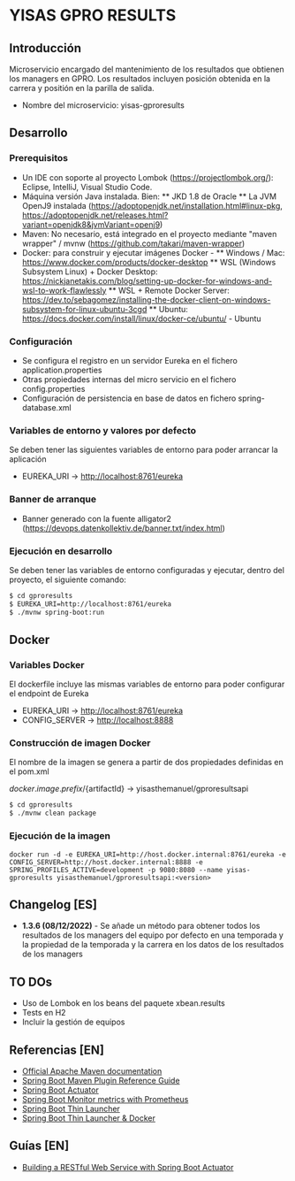 # YISAS GPRO RESULTS

## Introducción

Microservicio encargado del mantenimiento de los resultados que obtienen los managers en GPRO. Los resultados incluyen posición obtenida en la carrera y positión en la parilla de salida.

* Nombre del microservicio: yisas-gproresults

## Desarrollo

### Prerequisitos

* Un IDE con soporte al proyecto Lombok (<https://projectlombok.org/>): Eclipse, IntelliJ, Visual Studio Code.
* Máquina versión Java instalada. Bien:
** JKD 1.8 de Oracle
** La JVM OpenJ9 instalada (<https://adoptopenjdk.net/installation.html#linux-pkg>, <https://adoptopenjdk.net/releases.html?variant=openjdk8&jvmVariant=openj9>)
* Maven: No necesario, está integrado en el proyecto mediante "maven wrapper" / mvnw (<https://github.com/takari/maven-wrapper>)
* Docker: para construir y ejecutar imágenes Docker -
** Windows / Mac: <https://www.docker.com/products/docker-desktop>
** WSL (Windows Subsystem Linux) + Docker Desktop: <https://nickjanetakis.com/blog/setting-up-docker-for-windows-and-wsl-to-work-flawlessly>
** WSL + Remote Docker Server: <https://dev.to/sebagomez/installing-the-docker-client-on-windows-subsystem-for-linux-ubuntu-3cgd>
** Ubuntu: <https://docs.docker.com/install/linux/docker-ce/ubuntu/> - Ubuntu

### Configuración

* Se configura el registro en un servidor Eureka en el fichero application.properties
* Otras propiedades internas del micro servicio en el fichero config.properties
* Configuración de persistencia en base de datos en fichero spring-database.xml

### Variables de entorno y valores por defecto

Se deben tener las siguientes variables de entorno para poder arrancar la aplicación

* EUREKA_URI -> <http://localhost:8761/eureka>

### Banner de arranque

* Banner generado con la fuente alligator2 (https://devops.datenkollektiv.de/banner.txt/index.html)


### Ejecución en desarrollo

Se deben tener las variables de entorno configuradas y ejecutar, dentro del proyecto, el siguiente comando:

```sh
$ cd gproresults
$ EUREKA_URI=http://localhost:8761/eureka
$ ./mvnw spring-boot:run
```

## Docker

### Variables Docker

El dockerfile incluye las mismas variables de entorno para poder configurar el endpoint de Eureka

* EUREKA_URI -> <http://localhost:8761/eureka>
* CONFIG_SERVER -> <http://localhost:8888>

### Construcción de imagen Docker

El nombre de la imagen se genera a partir de dos propiedades definidas en el pom.xml

${docker.image.prefix}/${artifactId} -> yisasthemanuel/gproresultsapi

```sh
$ cd gproresults
$ ./mvnw clean package
```

### Ejecución de la imagen

```shell
docker run -d -e EUREKA_URI=http://host.docker.internal:8761/eureka -e CONFIG_SERVER=http://host.docker.internal:8888 -e SPRING_PROFILES_ACTIVE=development -p 9080:8080 --name yisas-gproresults yisasthemanuel/gproresultsapi:<version>
```

## Changelog [ES]

* **1.3.6 (08/12/2022)** - Se añade un método para obtener todos los resultados de los managers del equipo por defecto en una temporada y la propiedad de la temporada y la carrera en los datos de los resultados de los managers


## TO DOs

* Uso de Lombok en los beans del paquete xbean.results
* Tests en H2
* Incluir la gestión de equipos


## Referencias [EN]

* [Official Apache Maven documentation](https://maven.apache.org/guides/index.html)
* [Spring Boot Maven Plugin Reference Guide](https://docs.spring.io/spring-boot/docs/2.2.1.RELEASE/maven-plugin/)
* [Spring Boot Actuator](https://docs.spring.io/spring-boot/docs/2.2.1.RELEASE/reference/htmlsingle/#production-ready)
* [Spring Boot Monitor metrics with Prometheus](https://www.callicoder.com/spring-boot-actuator-metrics-monitoring-dashboard-prometheus-grafana/)
* [Spring Boot Thin Launcher](https://github.com/spring-projects-experimental/spring-boot-thin-launcher)
* [Spring Boot Thin Launcher & Docker](https://dev.to/bufferings/spring-boot-thin-launcher-anddocker-2oa7)

## Guías [EN]

* [Building a RESTful Web Service with Spring Boot Actuator](https://spring.io/guides/gs/actuator-service/)
